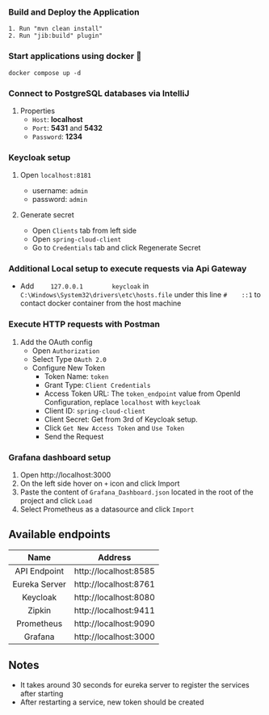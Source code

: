 ### Build and Deploy the Application

```
1. Run "mvn clean install"
2. Run "jib:build" plugin"
```

### Start applications using docker 🐋

```
docker compose up -d
```

### Connect to PostgreSQL databases via IntelliJ

1. Properties
    - `Host`: **localhost**
    - `Port`: **5431** and **5432**
    - `Password`: **1234**

### Keycloak setup

1. Open `localhost:8181`
    - username: `admin`
    - password: `admin`

2. Generate secret
    - Open `Clients` tab from left side
    - Open `spring-cloud-client`
    - Go to `Credentials` tab and click Regenerate Secret

### Additional Local setup to execute requests via Api Gateway

- Add `    127.0.0.1		keycloak` in `C:\Windows\System32\drivers\etc\hosts.file` under this
  line `#    ::1` to contact docker container from the host machine

### Execute HTTP requests with Postman

1. Add the OAuth config
    - Open `Authorization`
    - Select Type `OAuth 2.0`
    - Configure New Token
        - Token Name: `token`
        - Grant Type: `Client Credentials`
        - Access Token URL: The `token_endpoint` value from OpenId Configuration,
          replace `localhost` with `keycloak`
        - Client ID: `spring-cloud-client`
        - Client Secret: Get from 3rd of Keycloak setup.
        - Click `Get New Access Token` and `Use Token`
        - Send the Request

### Grafana dashboard setup

1. Open http://localhost:3000
2. On the left side hover on `+` icon and click Import
3. Paste the content of `Grafana_Dashboard.json` located in the root of the project and click `Load`
4. Select Prometheus as a datasource and click `Import`

## Available endpoints

|     Name      |        Address        |
|:-------------:|:---------------------:|
| API Endpoint  | http://localhost:8585 |
| Eureka Server | http://localhost:8761 |
|   Keycloak    | http://localhost:8080 |
|    Zipkin     | http://localhost:9411 |
|  Prometheus   | http://localhost:9090 |
|    Grafana    | http://localhost:3000 |

## Notes

- It takes around 30 seconds for eureka server to register the services after starting
- After restarting a service, new token should be created
